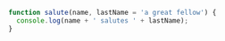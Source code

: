---
---
```javascript
function salute(name, lastName = 'a great fellow') {
  console.log(name + ' salutes ' + lastName);
}
```
